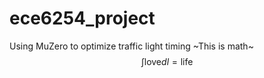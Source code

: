 # ece6254_project
Using MuZero to optimize traffic light timing
~This is math~ $$\int \text{love} dl = \text{life}$$

